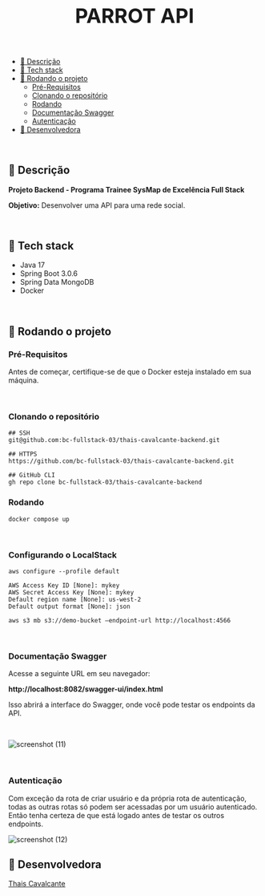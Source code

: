<p align="center">
 <h1 align="center" style="font-size:40px">PARROT API</h2>
</p>


<br />

- [🧾 Descrição](#-descrição)
- [🔧 Tech stack](#-tech-stack)
- [🚀 Rodando o projeto](#-rodando-o-projeto)
  - [Pré-Requisitos](#pre-requisitos)
  - [Clonando o repositório](#clonando-repositorio)
  - [Rodando](#running)
  - [Documentação Swagger](#swagger)
  - [Autenticação](#autenticação)
- [👤 Desenvolvedora](#-desenvolvedora)

<br />

<a name="descrição"></a>
## 🧾 Descrição

**Projeto Backend - Programa Trainee SysMap de Excelência Full Stack**

**Objetivo:** Desenvolver uma API para uma rede social.

<br />

<a name="tech-stack"></a>
## 🔧 Tech stack

- Java 17
- Spring Boot 3.0.6
- Spring Data MongoDB
- Docker

<br />

<a name="roodando-o-projeto"></a>
## 🚀 Rodando o projeto

<a name="pre-requisitos"></a>
### Pré-Requisitos

Antes de começar, certifique-se de que o Docker esteja instalado em sua máquina.

<br />

<a name="clonando-repositorio"></a>
### Clonando o repositório

```
## SSH
git@github.com:bc-fullstack-03/thais-cavalcante-backend.git
```
```
## HTTPS
https://github.com/bc-fullstack-03/thais-cavalcante-backend.git
```
```
## GitHub CLI
gh repo clone bc-fullstack-03/thais-cavalcante-backend
```

<a name="running"></a>
### Rodando

```
docker compose up
```

<br />

<a name="setting"></a>
### Configurando o LocalStack

```
aws configure --profile default
```

```
AWS Access Key ID [None]: mykey
AWS Secret Access Key [None]: mykey
Default region name [None]: us-west-2
Default output format [None]: json
```

```
aws s3 mb s3://demo-bucket –endpoint-url http://localhost:4566

```

<br />

<a name="swagger"></a>
### Documentação Swagger

Acesse a seguinte URL em seu navegador:

**http://localhost:8082/swagger-ui/index.html**

Isso abrirá a interface do Swagger, onde você pode testar os endpoints da API.

<br />

![screenshot (11)](https://github.com/bc-fullstack-03/thais-cavalcante-backend/assets/94868398/2286c84e-a775-45d2-9d00-aa97a64c7d0a)



<br />

<a name="autenticação"></a>
### Autenticação

Com exceção da rota de criar usuário e da própria rota de autenticação, todas as outras rotas só podem ser acessadas por um usuário autenticado. Então tenha certeza de que está logado antes de testar os outros endpoints. 


![screenshot (12)](https://github.com/bc-fullstack-03/thais-cavalcante-backend/assets/94868398/64bf5539-277b-4d41-921e-fec52f121a87)

<a name="desenvolvedora"></a>
## 👤 Desenvolvedora

[Thais Cavalcante](https://www.linkedin.com/in/thaispcavalcante/)

